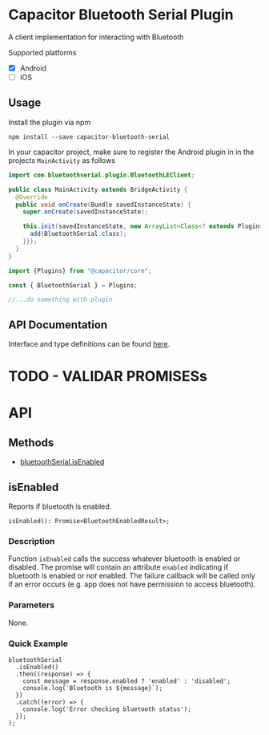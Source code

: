 # Capacitor Bluetooth Serial Plugin

A client implementation for interacting with Bluetooth

Supported platforms

- [x] Android
- [ ] iOS

## Usage

Install the plugin via npm
```
npm install --save capacitor-bluetooth-serial
```

In your capacitor project, make sure to register the Android plugin in
in the projects `MainActivity` as follows

```java
import com.bluetoothserial.plugin.BluetoothLEClient;

public class MainActivity extends BridgeActivity {
  @Override
  public void onCreate(Bundle savedInstanceState) {
    super.onCreate(savedInstanceState);

    this.init(savedInstanceState, new ArrayList<Class<? extends Plugin>>() {{
      add(BluetoothSerial.class);
    }});
  }
}
```



```typescript
import {Plugins} from "@capacitor/core";

const { BluetoothSerial } = Plugins;

//...do something with plugin

```

## API Documentation

Interface and type definitions can be found [here](./src/definitions.ts).

# TODO - VALIDAR PROMISESs

# API

## Methods

- [bluetoothSerial.isEnabled](#isenabled)

## isEnabled

Reports if bluetooth is enabled.

  `isEnabled(): Promise<BluetoothEnabledResult>;`

### Description

Function `isEnabled` calls the success whatever bluetooth is enabled or disabled. The promise will contain an attribute `enabled` indicating if bluetooth is enabled or *not* enabled. The failure callback will be called only if an error occurs (e.g. app does not have permission to access bluetooth).

### Parameters

None.

### Quick Example

    bluetoothSerial
      .isEnabled()
      .then((response) => {
        const message = response.enabled ? 'enabled' : 'disabled';
        console.log(`Bluetooth is ${message}`);
      })
      .catch((error) => {
        console.log('Error checking bluetooth status');
      });
    );